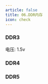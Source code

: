 ```yaml
---
article: false
title: 06.DDR内存
icon: check
---
```






### DDR3
电压: 1.5v





### DDR4





### DDR5










































